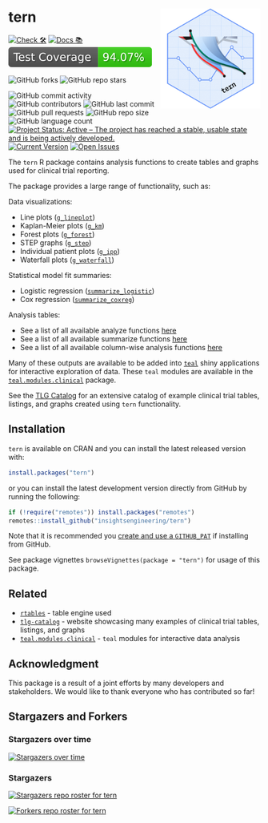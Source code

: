 # tern <a href='https://github.com/insightsengineering/tern'><img src="man/figures/logo.png" align="right" height="200" width="200"/></a>

<!-- start badges -->
[![Check 🛠](https://github.com/insightsengineering/tern/actions/workflows/check.yaml/badge.svg)](https://insightsengineering.github.io/tern/main/unit-test-report/)
[![Docs 📚](https://github.com/insightsengineering/tern/actions/workflows/docs.yaml/badge.svg)](https://insightsengineering.github.io/tern/)
[![Code Coverage 📔](https://raw.githubusercontent.com/insightsengineering/tern/_xml_coverage_reports/data/main/badge.svg)](https://insightsengineering.github.io/tern/main/coverage-report/)

![GitHub forks](https://img.shields.io/github/forks/insightsengineering/tern?style=social)
![GitHub repo stars](https://img.shields.io/github/stars/insightsengineering/tern?style=social)

![GitHub commit activity](https://img.shields.io/github/commit-activity/m/insightsengineering/tern)
![GitHub contributors](https://img.shields.io/github/contributors/insightsengineering/tern)
![GitHub last commit](https://img.shields.io/github/last-commit/insightsengineering/tern)
![GitHub pull requests](https://img.shields.io/github/issues-pr/insightsengineering/tern)
![GitHub repo size](https://img.shields.io/github/repo-size/insightsengineering/tern)
![GitHub language count](https://img.shields.io/github/languages/count/insightsengineering/tern)
[![Project Status: Active – The project has reached a stable, usable state and is being actively developed.](https://www.repostatus.org/badges/latest/active.svg)](https://www.repostatus.org/#active)
[![Current Version](https://img.shields.io/github/r-package/v/insightsengineering/tern/main?color=purple\&label=package%20version)](https://github.com/insightsengineering/tern/tree/main)
[![Open Issues](https://img.shields.io/github/issues-raw/insightsengineering/tern?color=red\&label=open%20issues)](https://github.com/insightsengineering/tern/issues?q=is%3Aissue+is%3Aopen+sort%3Aupdated-desc)
<!-- end badges -->

The `tern` R package contains analysis functions to create tables and graphs used for clinical trial reporting.

The package provides a large range of functionality, such as:

<!-- markdownlint-disable MD007 MD030 -->

Data visualizations:

-   Line plots ([`g_lineplot`](https://insightsengineering.github.io/tern/reference/g_lineplot.html))
-   Kaplan-Meier plots ([`g_km`](https://insightsengineering.github.io/tern/reference/g_km.html))
-   Forest plots ([`g_forest`](https://insightsengineering.github.io/tern/reference/g_forest.html))
-   STEP graphs ([`g_step`](https://insightsengineering.github.io/tern/reference/g_step.html))
-   Individual patient plots ([`g_ipp`](https://insightsengineering.github.io/tern/reference/individual_patient_plot.html))
-   Waterfall plots ([`g_waterfall`](https://insightsengineering.github.io/tern/reference/g_waterfall.html))

Statistical model fit summaries:

-   Logistic regression ([`summarize_logistic`](https://insightsengineering.github.io/tern/reference/logistic_regression.html))
-   Cox regression ([`summarize_coxreg`](https://insightsengineering.github.io/tern/reference/cox_regression.html))

Analysis tables:

-   See a list of all available analyze functions [here](https://insightsengineering.github.io/tern/latest-tag/reference/analyze_functions.html)
-   See a list of all available summarize functions [here](https://insightsengineering.github.io/tern/latest-tag/reference/summarize_functions.html)
-   See a list of all available column-wise analysis functions [here](https://insightsengineering.github.io/tern/latest-tag/reference/analyze_colvars_functions.html)

<!-- markdownlint-enable MD007 MD030 -->

Many of these outputs are available to be added into [`teal`](https://insightsengineering.github.io/teal/) shiny applications for interactive exploration of data. These `teal` modules are available in the [`teal.modules.clinical`](https://insightsengineering.github.io/teal.modules.clinical/) package.

See the [TLG Catalog](https://insightsengineering.github.io/tlg-catalog/) for an extensive catalog of example clinical trial tables, listings, and graphs created using `tern` functionality.

## Installation

`tern` is available on CRAN and you can install the latest released version with:

```r
install.packages("tern")
```

or you can install the latest development version directly from GitHub by running the following:

```r
if (!require("remotes")) install.packages("remotes")
remotes::install_github("insightsengineering/tern")
```

Note that it is recommended you [create and use a `GITHUB_PAT`](https://docs.github.com/en/authentication/keeping-your-account-and-data-secure/creating-a-personal-access-token) if installing from GitHub.

See package vignettes `browseVignettes(package = "tern")` for usage of this package.

## Related

- [`rtables`](https://insightsengineering.github.io/rtables/) - table engine used
- [`tlg-catalog`](https://insightsengineering.github.io/tlg-catalog/) - website showcasing many examples of clinical trial tables, listings, and graphs
- [`teal.modules.clinical`](https://insightsengineering.github.io/teal.modules.clinical/) - `teal` modules for interactive data analysis

## Acknowledgment

This package is a result of a joint efforts by many developers and stakeholders. We would like to thank everyone who has contributed so far!

## Stargazers and Forkers

### Stargazers over time

[![Stargazers over time](https://starchart.cc/insightsengineering/tern.svg)](https://starchart.cc/insightsengineering/tern)

### Stargazers

[![Stargazers repo roster for tern](https://reporoster.com/stars/insightsengineering/tern)](https://github.com/insightsengineering/tern/stargazers)

[![Forkers repo roster for tern](https://reporoster.com/forks/insightsengineering/tern)](https://github.com/insightsengineering/tern/network/members)
